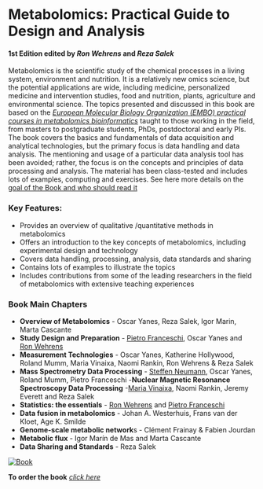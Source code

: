 # Metabolomics: Practical Guide to Design and Analysis
#### 1st Edition edited by _Ron Wehrens_ and _Reza Salek_

Metabolomics is the scientific study of the chemical processes in a living system, environment and nutrition. It is a relatively new omics science, but the potential applications are wide, including medicine, personalized medicine and intervention studies, food and nutrition, plants, agriculture and environmental science. The topics presented and discussed in this book are based on the [_European Molecular Biology Organization (EMBO) practical courses in metabolomics bioinformatics_](https://training.iarc.fr/embo-practical-course-metabolomics-bioinformatics-in-human-health/) taught to those working in the field, from masters to postgraduate students, PhDs, postdoctoral and early PIs. The book covers the basics and fundamentals of data acquisition and analytical technologies, but the primary focus is data handling and data analysis. The mentioning and usage of a particular data analysis tool has been avoided; rather, the focus is on the concepts and principles of data processing and analysis. The material has been class-tested and includes lots of examples, computing and exercises. See here more details on the [goal of the Book and who should read it](https://github.com/rsalek/Metabolomics--Practical--Guide/blob/master/Docs/Goals.md)

### Key Features:

- Provides an overview of qualitative /quantitative methods in metabolomics
- Offers an introduction to the key concepts of metabolomics, including experimental design and technology
- Covers data handling, processing, analysis, data standards and sharing
- Contains lots of examples to illustrate the topics
- Includes contributions from some of the leading researchers in the field of metabolomics with extensive teaching experiences

### Book Main Chapters

- **Overview of Metabolomics** - Oscar Yanes, Reza Salek, Igor Marin, Marta Cascante
- **Study Design and Preparation** - [Pietro Franceschi](https://github.com/pietrofranceschi), Oscar Yanes and [Ron Wehrens](https://github.com/rwehrens)
- **Measurement Technologies** - Oscar Yanes, Katherine Hollywood, Roland Mumm, Maria Vinaixa, Naomi Rankin, Ron Wehrens & Reza Salek
- **Mass Spectrometry Data Processing** - [Steffen Neumann](https://github.com/sneumann), Oscar Yanes, Roland Mumm, Pietro Franceschi
-**Nuclear Magnetic Resonance Spectroscopy Data Processing** -[Maria Vinaixa](https://github.com/mvinaixa), Naomi Rankin, Jeremy Everett and Reza Salek
- **Statistics: the essentials** - [Ron Wehrens](https://github.com/rwehrens) and [Pietro Franceschi](https://github.com/pietrofranceschi)
- **Data fusion in metabolomics** - Johan A. Westerhuis, Frans van der Kloet, Age K. Smilde
- **Genome-scale metabolic network**s - Clément Frainay & Fabien Jourdan
- **Metabolic flux** - Igor Marín de Mas and Marta Cascante
- **Data Sharing and Standards** - Reza Salek

[![Book](https://images.tandf.co.uk/common/jackets/amazon/978149872/9781498725262.jpg)](https://www.crcpress.com/Metabolomics-Practical-Guide-to-Design-and-Analysis/Wehrens-Can/p/book/9781498725262)

**To order the book** [_click here_](https://www.crcpress.com/Metabolomics-Practical-Guide-to-Design-and-Analysis/Wehrens-Can/p/book/9781498725262)  
